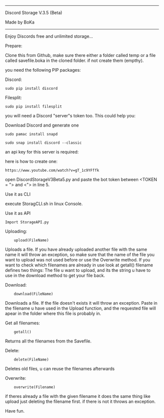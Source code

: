 *********************************

Discord Storage V.3.5 (Beta)

Made by BoKa

*********************************

Enjoy Discords free and unlimited storage...



Prepare:

Clone this from Github,
make sure there either a folder called temp or a file called savefile.boka in the cloned folder.
if not create them (empthy).

you need the following PIP packages:

Discord:

	sudo pip install discord

Filesplit:

	sudo pip install filesplit

you will need a Discord "server"s token too. This could help you:

Download Discord and generate one

	sudo pamac install snapd

	sudo snap install discord --classic

an api key for this server is required:

here is how to create one:

	https://www.youtube.com/watch?v=gT_1c9YFffk

open DiscordStorageV3Beta5.py and paste the bot token between <TOKEN = "> and <"> in line 5.

Use it as CLI 

execute StoragCLI.sh in linux Console.

Use it as API

	Import StorageAPI.py

Uploading: 

		upload(FileName)

Uploads a file. If you have already uploaded another file with the same name it will throw an exception,
so make sure that the name of the file you want to upload was not used before or use the Overwrite method. 
If you want to check which filenames are already in use look at getall() filename defines two things:
The file u want to upload, and its the string u have to use in the download method to get your file back.

Download:

		download(FileName)

Downloads a file. If the file doesn't exists it will throw an exception. Paste in the filename u have used in the Upload function,
and the requested file will apear in the folder where this file is probably in.

Get all filenames:

		getall()

Returns all the filenames from the Savefile. 

Delete:

		delete(FileName)

Deletes old files, u can reuse the filenames afterwards

Overwrite:

		overwrite(Filename)

if theres already a file with the given filename it does the same thing like upload just deleting the filename first.
if there is not it throws an exception.


Have fun.





